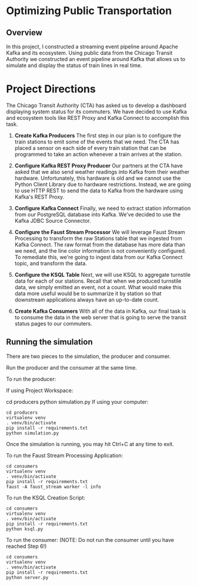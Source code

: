 # Optimizing Public Transportation

## Overview
In this project, I constructed a streaming event pipeline around Apache Kafka and its ecosystem. Using public data from the Chicago Transit Authority we constructed an event pipeline around Kafka that allows us to simulate and display the status of train lines in real time.

# Project Directions
The Chicago Transit Authority (CTA) has asked us to develop a dashboard displaying system status for its commuters. We have decided to use Kafka and ecosystem tools like REST Proxy and Kafka Connect to accomplish this task.

1. **Create Kafka Producers**
The first step in our plan is to configure the train stations to emit some of the events that we need. The CTA has placed a sensor on each side of every train station that can be programmed to take an action whenever a train arrives at the station.

2. **Configure Kafka REST Proxy Producer**
Our partners at the CTA have asked that we also send weather readings into Kafka from their weather hardware. Unfortunately, this hardware is old and we cannot use the Python Client Library due to hardware restrictions. Instead, we are going to use HTTP REST to send the data to Kafka from the hardware using Kafka's REST Proxy.

3. **Configure Kafka Connect**
Finally, we need to extract station information from our PostgreSQL database into Kafka. We've decided to use the Kafka JDBC Source Connector.

4. **Configure the Faust Stream Processor**
We will leverage Faust Stream Processing to transform the raw Stations table that we ingested from Kafka Connect. The raw format from the database has more data than we need, and the line color information is not conveniently configured. To remediate this, we're going to ingest data from our Kafka Connect topic, and transform the data.

5. **Configure the KSQL Table**
Next, we will use KSQL to aggregate turnstile data for each of our stations. Recall that when we produced turnstile data, we simply emitted an event, not a count. What would make this data more useful would be to summarize it by station so that downstream applications always have an up-to-date count.

6. **Create Kafka Consumers**
With all of the data in Kafka, our final task is to consume the data in the web server that is going to serve the transit status pages to our commuters.

## Running the simulation
There are two pieces to the simulation, the producer and consumer. 

Run the producer and the consumer at the same time.


To run the producer:

If using Project Workspace:

cd producers
python simulation.py
If using your computer:

```
cd producers
virtualenv venv
. venv/bin/activate
pip install -r requirements.txt
python simulation.py
```
Once the simulation is running, you may hit Ctrl+C at any time to exit.

To run the Faust Stream Processing Application:
```
cd consumers
virtualenv venv
. venv/bin/activate
pip install -r requirements.txt
faust -A faust_stream worker -l info
```

To run the KSQL Creation Script:
```
cd consumers
virtualenv venv
. venv/bin/activate
pip install -r requirements.txt
python ksql.py
```

To run the consumer: (NOTE: Do not run the consumer until you have reached Step 6!)
```
cd consumers
virtualenv venv
. venv/bin/activate
pip install -r requirements.txt
python server.py
```